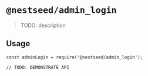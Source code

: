 # `@nestseed/admin_login`

> TODO: description

## Usage

```
const adminLogin = require('@nestseed/admin_login');

// TODO: DEMONSTRATE API
```

